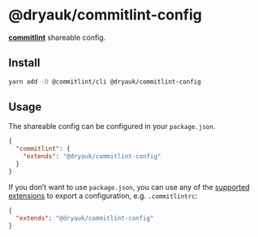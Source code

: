 # @dryauk/commitlint-config

[**commitlint**](https://commitlint.js.org/) shareable config.

## Install

```bash
yarn add -D @commitlint/cli @dryauk/commitlint-config
```

## Usage

The shareable config can be configured in your `package.json`.

```json
{
  "commitlint": {
    "extends": "@dryauk/commitlint-config"
  }
}
```

If you don’t want to use `package.json`, you can use any of the [supported extensions](https://github.com/conventional-changelog/commitlint#config) to export a configuration, e.g. `.commitlintrc`:

```json
{
  "extends": "@dryauk/commitlint-config"
}
```
